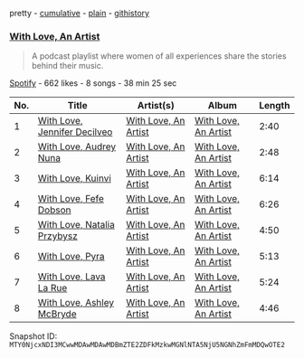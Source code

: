 pretty - [cumulative](/playlists/cumulative/37i9dQZF1DX49H7UBWpZWR.md) - [plain](/playlists/plain/37i9dQZF1DX49H7UBWpZWR) - [githistory](https://github.githistory.xyz/mackorone/spotify-playlist-archive/blob/main/playlists/plain/37i9dQZF1DX49H7UBWpZWR)

### [With Love, An Artist](https://open.spotify.com/playlist/37i9dQZF1DX49H7UBWpZWR)

> A podcast playlist where women of all experiences share the stories behind their music.

[Spotify](https://open.spotify.com/user/spotify) - 662 likes - 8 songs - 38 min 25 sec

| No. | Title | Artist(s) | Album | Length |
|---|---|---|---|---|
| 1 | [With Love, Jennifer Decilveo](https://open.spotify.com/episode/14zDsmLBTjBTM1Ip19UNp7) | [With Love, An Artist](https://open.spotify.com/show/2nGMSPrkflbixgevlwuSDc) | [With Love, An Artist](https://open.spotify.com/show/2nGMSPrkflbixgevlwuSDc) | 2:40 |
| 2 | [With Love, Audrey Nuna](https://open.spotify.com/episode/2zC7om4EC3oABftPkNh48F) | [With Love, An Artist](https://open.spotify.com/show/2nGMSPrkflbixgevlwuSDc) | [With Love, An Artist](https://open.spotify.com/show/2nGMSPrkflbixgevlwuSDc) | 2:48 |
| 3 | [With Love, Kuinvi](https://open.spotify.com/episode/3BpNMPFLp58Pv00baOuT58) | [With Love, An Artist](https://open.spotify.com/show/2nGMSPrkflbixgevlwuSDc) | [With Love, An Artist](https://open.spotify.com/show/2nGMSPrkflbixgevlwuSDc) | 6:14 |
| 4 | [With Love, Fefe Dobson](https://open.spotify.com/episode/6hWKpjZb74DIKxslJuVjaG) | [With Love, An Artist](https://open.spotify.com/show/2nGMSPrkflbixgevlwuSDc) | [With Love, An Artist](https://open.spotify.com/show/2nGMSPrkflbixgevlwuSDc) | 6:26 |
| 5 | [With Love, Natalia Przybysz](https://open.spotify.com/episode/1BbIEnFrghHsCUB3G58qAT) | [With Love, An Artist](https://open.spotify.com/show/2nGMSPrkflbixgevlwuSDc) | [With Love, An Artist](https://open.spotify.com/show/2nGMSPrkflbixgevlwuSDc) | 4:50 |
| 6 | [With Love, Pyra](https://open.spotify.com/episode/5j6eXGs0b0JzxaFYxUIUjT) | [With Love, An Artist](https://open.spotify.com/show/2nGMSPrkflbixgevlwuSDc) | [With Love, An Artist](https://open.spotify.com/show/2nGMSPrkflbixgevlwuSDc) | 5:13 |
| 7 | [With Love, Lava La Rue](https://open.spotify.com/episode/5Pr3f8xvhErWAlqtnMDDDh) | [With Love, An Artist](https://open.spotify.com/show/2nGMSPrkflbixgevlwuSDc) | [With Love, An Artist](https://open.spotify.com/show/2nGMSPrkflbixgevlwuSDc) | 5:24 |
| 8 | [With Love, Ashley McBryde](https://open.spotify.com/episode/6DUYyGuZdOltgkkZLheMQQ) | [With Love, An Artist](https://open.spotify.com/show/2nGMSPrkflbixgevlwuSDc) | [With Love, An Artist](https://open.spotify.com/show/2nGMSPrkflbixgevlwuSDc) | 4:46 |

Snapshot ID: `MTY0NjcxNDI3MCwwMDAwMDAwMDBmZTE2ZDFkMzkwMGNlNTA5NjU5NGNhZmFmMDQwOTE2`
